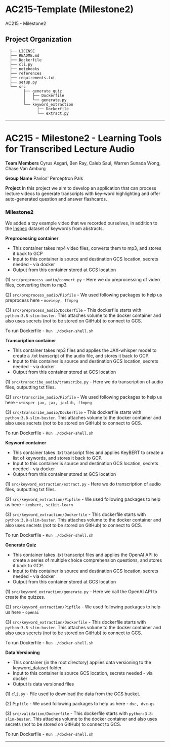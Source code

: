 AC215-Template (Milestone2)
==============================

AC215 - Milestone2

Project Organization
------------
      ├── LICENSE
      ├── README.md
      ├── Dockerfile
      ├── cli.py
      ├── notebooks
      ├── references
      ├── requirements.txt
      ├── setup.py
      └── src
            ├── generate_quiz
            │   ├── Dockerfile
            │   └── generate.py
            └── keyword_extraction
                  ├── Dockerfile
                  └── extract.py


--------
# AC215 - Milestone2 - Learning Tools for Transcribed Lecture Audio

**Team Members**
Cyrus Asgari, Ben Ray, Caleb Saul, Warren Sunada Wong, Chase Van Amburg

**Group Name**
Pavlos' Perceptron Pals

**Project**
In this project we aim to develop an application that can process lecture videos to generate transcripts with key-word highlighting and offer auto-generated question and answer flashcards.

### Milestone2 ###

We added a toy example video that we recorded ourselves, in addition to the [Inspec](https://huggingface.co/datasets/midas/inspec) dataset of keywords from abstracts. 

**Preprocessing container**
- This container takes mp4 video files, converts them to mp3, and stores it back to GCP
- Input to this container is source and destination GCS location, secrets needed - via docker
- Output from this container stored at GCS location

(1) `src/preprocess_audio/convert.py`  - Here we do preprocessing of video files, converting them to mp3.

(2) `src/preprocess_audio/Pipfile` - We used following packages to help us preprocess here - `moviepy, ffmpeg` 

(3) `src/preprocess_audio/Dockerfile` - This dockerfile starts with  `python:3.8-slim-buster`. This <statement> attaches volume to the docker container and also uses secrets (not to be stored on GitHub) to connect to GCS.

To run Dockerfile - `Run ./docker-shell.sh`

**Transcription container**
- This container takes mp3 files and applies the JAX-whisper model to create a .txt transcript of the audio file, and stores it back to GCP.
- Input to this container is source and destination GCS location, secrets needed - via docker
- Output from this container stored at GCS location

(1) `src/transcribe_audio/transcribe.py`  - Here we do transcription of audio files, outputting txt files.

(2) `src/transcribe_audio/Pipfile` - We used following packages to help us here - `whisper-jax, jax, jaxlib, ffmpeg` 

(3) `src/transcribe_audio/Dockerfile` - This dockerfile starts with  `python:3.8-slim-buster`. This <statement> attaches volume to the docker container and also uses secrets (not to be stored on GitHub) to connect to GCS.

To run Dockerfile - `Run ./docker-shell.sh`

**Keyword container**
- This container takes .txt transcript files and applies KeyBERT to create a list of keywords, and stores it back to GCP.
- Input to this container is source and destination GCS location, secrets needed - via docker
- Output from this container stored at GCS location

(1) `src/keyword_extraction/extract.py`  - Here we do transcription of audio files, outputting txt files.

(2) `src/keyword_extraction/Pipfile` - We used following packages to help us here - `keybert, scikit-learn` 

(3) `src/keyword_extraction/Dockerfile` - This dockerfile starts with  `python:3.8-slim-buster`. This <statement> attaches volume to the docker container and also uses secrets (not to be stored on GitHub) to connect to GCS.

To run Dockerfile - `Run ./docker-shell.sh`

**Generate Quiz**
- This container takes .txt transcript files and applies the OpenAI API to create a series of multiple choice comprehension questions, and stores it back to GCP.
- Input to this container is source and destination GCS location, secrets needed - via docker
- Output from this container stored at GCS location

(1) `src/keyword_extraction/generate.py`  - Here we call the OpenAI API to create the quizzes.

(2) `src/keyword_extraction/Pipfile` - We used following packages to help us here - `openai` 

(3) `src/keyword_extraction/Dockerfile` - This dockerfile starts with  `python:3.8-slim-buster`. This <statement> attaches volume to the docker container and also uses secrets (not to be stored on GitHub) to connect to GCS.

To run Dockerfile - `Run ./docker-shell.sh`


**Data Versioning**
- This container (in the root directory) applies data versioning to the keyword_dataset folder.
- Input to this container is source GCS location, secrets needed - via docker
- Output is data versioned files
  
(1) `cli.py` - File used to download the data from the GCS bucket. 

(2) `Pipfile` - We used following packages to help us here - `dvc, dvc-gs` 

(3) `src/validation/Dockerfile` - This dockerfile starts with  `python:3.8-slim-buster`. This <statement> attaches volume to the docker container and also uses secrets (not to be stored on GitHub) to connect to GCS.

To run Dockerfile - `Run ./docker-shell.sh`


----
